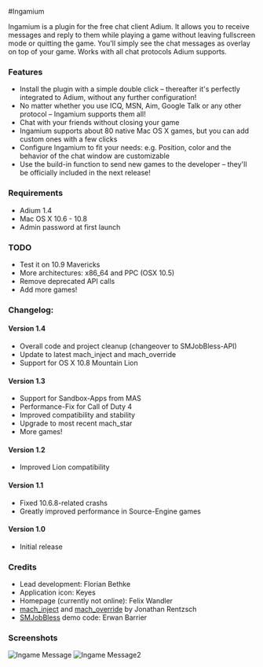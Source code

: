 #Ingamium

Ingamium is a plugin for the free chat client Adium. It allows you to receive messages and reply to them while playing a game without leaving fullscreen mode or quitting the game. You'll simply see the chat messages as overlay on top of your game. Works with all chat protocols Adium supports.

### Features
* Install the plugin with a simple double click – thereafter it's perfectly integrated to Adium, without any further configuration!
* No matter whether you use ICQ, MSN, Aim, Google Talk or any other protocol – Ingamium supports them all!
* Chat with your friends without closing your game
* Ingamium supports about 80 native Mac OS X games, but you can add custom ones with a few clicks
* Configure Ingamium to fit your needs: e.g. Position, color and the behavior of the chat window are customizable
* Use the build-in function to send new games to the developer – they'll be officially included in the next release!

### Requirements
* Adium 1.4
* Mac OS X 10.6 - 10.8
* Admin password at first launch

### TODO
* Test it on 10.9 Mavericks
* More architectures: x86_64 and PPC (OSX 10.5)
* Remove deprecated API calls
* Add more games!

### Changelog:
#### Version 1.4
* Overall code and project cleanup (changeover to SMJobBless-API)
* Update to latest mach_inject and mach_override
* Support for OS X 10.8 Mountain Lion

#### Version 1.3
* Support for Sandbox-Apps from MAS
* Performance-Fix for Call of Duty 4
* Improved compatibility and stability
* Upgrade to most recent mach_star
* More games!

#### Version 1.2
* Improved Lion compatibility

#### Version 1.1
* Fixed 10.6.8-related crashs
* Greatly improved performance in Source-Engine games

#### Version 1.0
* Initial release

### Credits
* Lead development: Florian Bethke
* Application icon: Keyes
* Homepage (currently not online): Felix Wandler
* [mach_inject](https://github.com/rentzsch/mach_inject) and [mach_override](https://github.com/rentzsch/mach_override) by Jonathan Rentzsch
* [SMJobBless](https://github.com/erwanb/MachInjectSample) demo code: Erwan Barrier


### Screenshots
![Ingame Message](https://raw.github.com/Fl0ri4n/Ingamium/master/Resources/screenshot1.png)
![Ingame Message2](https://raw.github.com/Fl0ri4n/Ingamium/master/Resources/screenshot2.tiff)